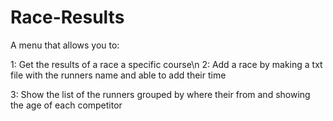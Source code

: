 # Race-Results

A menu that allows you to:

1: Get the results of a race a specific course\n
2: Add a race by making a txt file with the runners name and able to add their time

3: Show the list of the runners grouped by where their from and showing the age of each competitor

